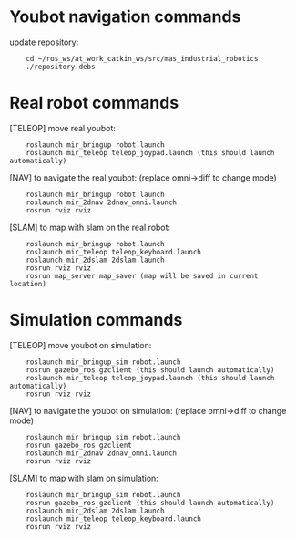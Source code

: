 Youbot navigation commands
==========================

update repository:

		cd ~/ros_ws/at_work_catkin_ws/src/mas_industrial_robotics
		./repository.debs

Real robot commands
===================

[TELEOP] move real youbot:

		roslaunch mir_bringup robot.launch
		roslaunch mir_teleop teleop_joypad.launch (this should launch automatically)

[NAV] to navigate the real youbot: (replace omni->diff to change mode)

		roslaunch mir_bringup robot.launch
		roslaunch mir_2dnav 2dnav_omni.launch
		rosrun rviz rviz

[SLAM] to map with slam on the real robot:

		roslaunch mir_bringup robot.launch
		roslaunch mir_teleop teleop_keyboard.launch
		roslaunch mir_2dslam 2dslam.launch
		rosrun rviz rviz
		rosrun map_server map_saver (map will be saved in current location)

Simulation commands
===================

[TELEOP] move youbot on simulation:

		roslaunch mir_bringup_sim robot.launch
		rosrun gazebo_ros gzclient (this should launch automatically)
		roslaunch mir_teleop teleop_joypad.launch (this should launch automatically)
		rosrun rviz rviz

[NAV] to navigate the youbot on simulation: (replace omni->diff to change mode)

		roslaunch mir_bringup_sim robot.launch
		rosrun gazebo_ros gzclient
		roslaunch mir_2dnav 2dnav_omni.launch
		rosrun rviz rviz

[SLAM] to map with slam on simulation:

		roslaunch mir_bringup_sim robot.launch
		rosrun gazebo_ros gzclient (this should launch automatically)
		roslaunch mir_2dslam 2dslam.launch
		roslaunch mir_teleop teleop_keyboard.launch
		rosrun rviz rviz